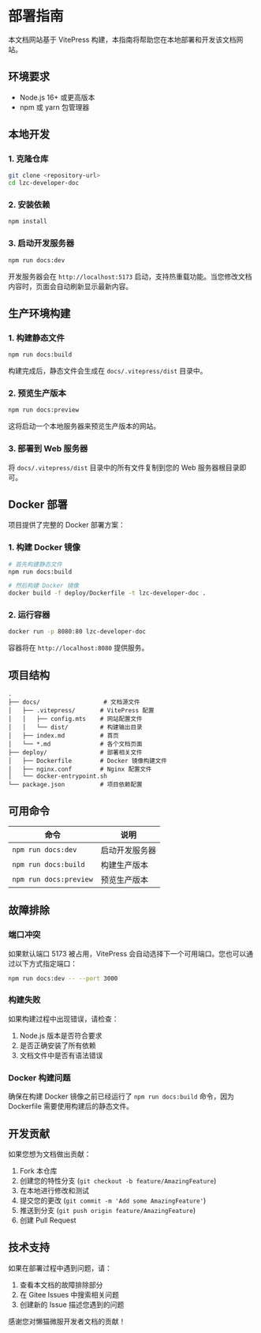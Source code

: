 # 部署指南

本文档网站基于 VitePress 构建，本指南将帮助您在本地部署和开发该文档网站。

## 环境要求

- Node.js 16+ 或更高版本
- npm 或 yarn 包管理器

## 本地开发

### 1. 克隆仓库

```bash
git clone <repository-url>
cd lzc-developer-doc
```

### 2. 安装依赖

```bash
npm install
```

### 3. 启动开发服务器

```bash
npm run docs:dev
```

开发服务器会在 `http://localhost:5173` 启动，支持热重载功能。当您修改文档内容时，页面会自动刷新显示最新内容。

## 生产环境构建

### 1. 构建静态文件

```bash
npm run docs:build
```

构建完成后，静态文件会生成在 `docs/.vitepress/dist` 目录中。

### 2. 预览生产版本

```bash
npm run docs:preview
```

这将启动一个本地服务器来预览生产版本的网站。

### 3. 部署到 Web 服务器

将 `docs/.vitepress/dist` 目录中的所有文件复制到您的 Web 服务器根目录即可。

## Docker 部署

项目提供了完整的 Docker 部署方案：

### 1. 构建 Docker 镜像

```bash
# 首先构建静态文件
npm run docs:build

# 然后构建 Docker 镜像
docker build -f deploy/Dockerfile -t lzc-developer-doc .
```

### 2. 运行容器

```bash
docker run -p 8080:80 lzc-developer-doc
```

容器将在 `http://localhost:8080` 提供服务。

## 项目结构

```
.
├── docs/                  # 文档源文件
│   ├── .vitepress/       # VitePress 配置
│   │   ├── config.mts    # 网站配置文件
│   │   └── dist/         # 构建输出目录
│   ├── index.md          # 首页
│   └── *.md              # 各个文档页面
├── deploy/               # 部署相关文件
│   ├── Dockerfile        # Docker 镜像构建文件
│   ├── nginx.conf        # Nginx 配置文件
│   └── docker-entrypoint.sh
└── package.json          # 项目依赖配置
```

## 可用命令

| 命令 | 说明 |
|------|------|
| `npm run docs:dev` | 启动开发服务器 |
| `npm run docs:build` | 构建生产版本 |
| `npm run docs:preview` | 预览生产版本 |

## 故障排除

### 端口冲突

如果默认端口 5173 被占用，VitePress 会自动选择下一个可用端口。您也可以通过以下方式指定端口：

```bash
npm run docs:dev -- --port 3000
```

### 构建失败

如果构建过程中出现错误，请检查：

1. Node.js 版本是否符合要求
2. 是否正确安装了所有依赖
3. 文档文件中是否有语法错误

### Docker 构建问题

确保在构建 Docker 镜像之前已经运行了 `npm run docs:build` 命令，因为 Dockerfile 需要使用构建后的静态文件。

## 开发贡献

如果您想为文档做出贡献：

1. Fork 本仓库
2. 创建您的特性分支 (`git checkout -b feature/AmazingFeature`)
3. 在本地进行修改和测试
4. 提交您的更改 (`git commit -m 'Add some AmazingFeature'`)
5. 推送到分支 (`git push origin feature/AmazingFeature`)
6. 创建 Pull Request

## 技术支持

如果在部署过程中遇到问题，请：

1. 查看本文档的故障排除部分
2. 在 Gitee Issues 中搜索相关问题
3. 创建新的 Issue 描述您遇到的问题

感谢您对懒猫微服开发者文档的贡献！
